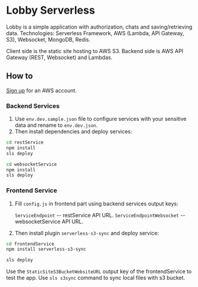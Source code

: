 # Lobby Serverless

Lobby is a simple application with authorization, chats and saving/retrieving data.
Technologies: Serverless Framework, AWS (Lambda, API Gateway, S3), Websocket, MongoDB, Redis.

Client side is the static site hosting to AWS S3.
Backend side is AWS API Gateway (REST, Websocket) and Lambdas.

## How to

[Sign up] for an AWS account.

### Backend Services

1. Use `env.dev.sample.json` file to configure services with your sensitive data and rename to `env.dev.json`.
2. Then install dependencies and deploy services:

```sh
cd restService
npm install
sls deploy

cd websocketService
npm install
sls deploy
```

### Frontend Service

1. Fill `config.js` in frontend part using backend services output keys:

   `ServiceEndpoint` -- restService API URL.
   `ServiceEndpointWebsocket` -- websocketService API URL.

2. Then install plugin `serverless-s3-sync` and deploy service:

```sh
cd frontendService
npm install serverless-s3-sync

sls deploy
```

Use the `StaticSiteS3BucketWebsiteURL` output key of the frontendService to test the app.
Use `sls s3sync` command to sync local files with s3 bucket.

[sign up]: https://www.serverless.com/framework/docs/providers/aws/guide/credentials
